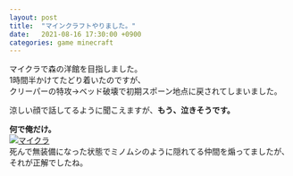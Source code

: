 ```yaml
---
layout: post
title:  "マインクラフトやりました。"
date:   2021-08-16 17:30:00 +0900
categories: game minecraft
---
```

マイクラで森の洋館を目指しました。  
1時間半かけてたどり着いたのですが、  
クリーパーの特攻→ベッド破壊で初期スポーン地点に戻されてしまいました。  
  
涼しい顔で話してるように聞こえますが、**もう、泣きそうです。**  
  
**何で俺だけ。**  
[![マイクラ](https://img.youtube.com/vi/KWP2OTO0Ogk/0.jpg)](https://www.youtube.com/watch?v=KWP2OTO0Ogk&t=7806s)  
死んで無装備になった状態でミノムシのように隠れてる仲間を煽ってましたが、それが正解でしたね。